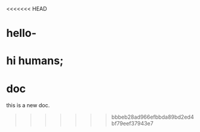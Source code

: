 <<<<<<< HEAD
# hello-
hi humans;
=======
# doc

this is a new doc.
>>>>>>> bbbeb28ad966efbbda89bd2ed4bf79eef37943e7
